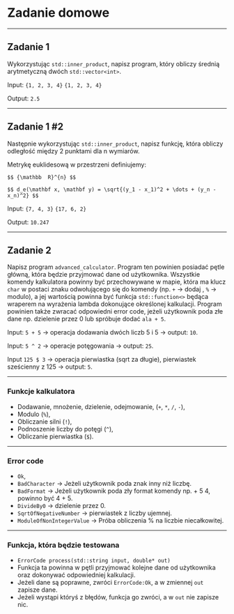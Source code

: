﻿<!-- .slide: data-background="#111111" -->

# Zadanie domowe

___

## Zadanie 1

Wykorzystując `std::inner_product`, napisz program, który obliczy średnią arytmetyczną dwóch `std::vector<int>`.

Input: `{1, 2, 3, 4}` `{1, 2, 3, 4}`
<!-- .element: class="fragment fade-in" -->

Output: `2.5`
<!-- .element: class="fragment fade-in" -->

___

## Zadanie 1 #2

Następnie wykorzystując `std::inner_product`, napisz funkcję, która obliczy odległość między 2 punktami dla n wymiarów.

Metrykę euklidesową w przestrzeni definiujemy:
<!-- .element: class="fragment fade-in" -->

`$$ {\mathbb  R}^{n} $$`
<!-- .element: class="fragment fade-in" -->

`$$ d_e(\mathbf x, \mathbf y) = \sqrt{(y_1 - x_1)^2 + \dots + (y_n - x_n)^2} $$`
<!-- .element: class="fragment fade-in" -->

<!-- Oryginal:
```
{\displaystyle \mathbb {R} ^{n}}{\mathbb  R}^{n}
{\displaystyle d_{e}(\mathbf {x} ,\mathbf {y} )={\sqrt {(y_{1}-x_{1})^{2}+\dots +(y_{n}-x_{n})^{2}}},}d_e(\mathbf x, \mathbf y) = \sqrt{(y_1 - x_1)^2 + \dots + (y_n - x_n)^2},
```
-->

Input: `{7, 4, 3}` `{17, 6, 2}`
<!-- .element: class="fragment fade-in" -->

Output: `10.247`
<!-- .element: class="fragment fade-in" -->

___

## Zadanie 2

Napisz program `advanced_calculator`. Program ten powinien posiadać pętle główną, która będzie przyjmować dane od użytkownika. Wszystkie komendy kalkulatora powinny być przechowywane w mapie, która ma klucz `char` w postaci znaku odwołującego się do komendy (np. `+` -> dodaj , `%` -> modulo), a jej wartością powinna być funkcja `std::function<>` będąca wraperem na wyrażenia lambda dokonujące określonej kalkulacji. Program powinien także zwracać odpowiedni error code, jeżeli użytkownik poda złe dane np. dzielenie przez 0 lub spróbuje dodać `ala + 5`.

Input: `5 + 5` -> operacja dodawania dwóch liczb 5 i 5 -> output: `10`.
<!-- .element: class="fragment fade-in" -->
Input: `5 ^ 2` -> operacje potęgowania -> output: `25`.
<!-- .element: class="fragment fade-in" -->
Input `125 $ 3` -> operacja pierwiastka (sqrt za długie), pierwiastek sześcienny z 125 -> output: `5`.
<!-- .element: class="fragment fade-in" -->
___

### Funkcje kalkulatora

* <!-- .element: class="fragment fade-in" --> Dodawanie, mnożenie, dzielenie, odejmowanie, (<code>+</code>, <code>*</code>, <code>/</code>, <code>-</code>),
* <!-- .element: class="fragment fade-in" --> Modulo (<code>%</code>),
* <!-- .element: class="fragment fade-in" --> Obliczanie silni (<code>!</code>),
* <!-- .element: class="fragment fade-in" --> Podnoszenie liczby do potęgi (<code>^</code>),
* <!-- .element: class="fragment fade-in" --> Obliczanie pierwiastka (<code>$</code>).
  
___

### Error code

* <!-- .element: class="fragment fade-in" --> <code>Ok</code>,
* <!-- .element: class="fragment fade-in" --> <code>BadCharacter</code> -> Jeżeli użytkownik poda znak inny niż liczbę.
* <!-- .element: class="fragment fade-in" --> <code>BadFormat</code> -> Jeżeli użytkownik poda zły format komendy np. + 5 4, powinno być 4 + 5.
* <!-- .element: class="fragment fade-in" --> <code>DivideBy0</code> -> dzielenie przez 0.
* <!-- .element: class="fragment fade-in" --> <code>SqrtOfNegativeNumber</code> -> pierwiastek z liczby ujemnej.
* <!-- .element: class="fragment fade-in" --> <code>ModuleOfNonIntegerValue</code> -> Próba obliczenia % na liczbie niecałkowitej.

___

### Funkcja, która będzie testowana

* `ErrorCode process(std::string input, double* out)`
* Funkcja ta powinna w pętli przyjmować kolejne dane od użytkownika oraz dokonywać odpowiedniej kalkulacji.
* Jeżeli dane są poprawne, zwróci `ErrorCode:Ok`, a w zmiennej `out` zapisze dane.
* Jeżeli wystąpi któryś z błędów, funkcja go zwróci, a w `out` nie zapisze nic.
